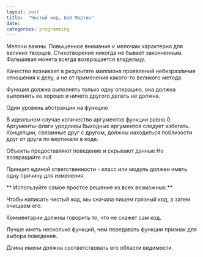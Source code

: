 ```yaml
---
layout: post
title:  "Чистый код, Боб Мартин"
date:   
categories: programming
---
```

 Мелочи важны. Повышенное внимание к мелочам характерно для великих творцов. Стихотворение никогда не бывает законченным.
 Фальшивая монета всегда возвращается владельцу. 
 
 Качество возникает в результате миллиона проявлений небезразличия отношения к делу, а не от применения какого-то великого метода.
 
 Функция должна выполнять только одну операцию, она должна выполнять ее хорошо и ничего другого делать не должна.
 
 Один уровень абстракции на функцию
 
 В идеальном случае количество аргументов функции равно 0. 
 Аргументы-флаги уродливы 
 Выходных аргументов следует избегать.
 Концепции, связанные друг с другом, должны находиться поблизости друг от друга по вертикали в коде.
 
 Объекты предоставляют поведение и скрывают данные 
 Не возвращайте null 
 
 Принцип единой ответственности - класс или модуль должен иметь одну причину для изменения.
 
** Используйте самое простое решение из всех возможных.**
 
 Чтобы написать чистый код, мы сначала пишем грязный код, а затем очищаем его.
 
 Комментарии должны говорить то, что не скажет сам код.
 
 Лучше иметь несколько функций, чем передавать функции признак для выбора поведения.
 
 Длина имени должна соответствовать его области видимости.